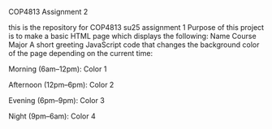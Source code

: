 COP4813 Assignment 2

this is the repository for COP4813 su25 assignment 1
Purpose of this project is to make a basic HTML page which displays the following:
Name
Course
Major
A short greeting
JavaScript code that changes the background color of the page depending on the current time:

Morning (6am–12pm): Color 1

Afternoon (12pm–6pm): Color 2

Evening (6pm–9pm): Color 3

Night (9pm–6am): Color 4
